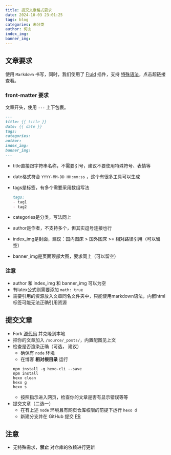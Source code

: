 ```yaml
---
title: 提交文章格式要求
date: 2024-10-03 23:01:25
tags: blog
categories: 未分类
author: 何山
index_img:
banner_img:
---
```


## 文章要求

使用 `Markdown` 书写，同时，我们使用了 [Fluid](https://github.com/fluid-dev/hexo-theme-fluid) 插件，支持 [特殊语法](https://fluid-dev.github.io/hexo-fluid-docs/guide/#tag-%E6%8F%92%E4%BB%B6)，点击超链接查看。

### front-matter 要求

文章开头，使用 `---` 上下包裹。

```markdown
---
title: {{ title }}
date: {{ date }}
tags:
categories: 
author: 
index_img: 
banner_img: 
---
```

- title直接跟字符串名称，不需要引号，建议不要使用特殊符号、表情等

- date格式符合 `YYYY-MM-DD HH:mm:ss` ，这个有很多工具可以生成

- tags是标签，有多个需要采用数组写法

  ```markdown
  tags:
  - tag1
  - tag2
  ```

- categories是分类，写法同上

- author是作者，不支持多个，但其实逗号连接也行

- index_img是封面，建议：国内图床 > 国外图床 >= 相对路径引用（可以留空）

- banner_img是页面顶部大图，要求同上（可以留空）

### 注意

- author 和 index_img 和 banner_img 可以为空
- 有latex公式则需要添加 `math: true`
- 需要引用的资源放入文章同名文件夹中，只能使用markdown语法，内嵌html标签可能无法正确引用资源

## 提交文章

- Fork [源代码](https://github.com/harkerhand/ippclub-web-source) 并克隆到本地
- 把你的文章加入 `/source/_posts/`，内置配图见上文
- 检查是否渲染正确（可选， 建议）
  - 确保有 `node` 环境
  - 在博客 **相对根目录** 运行
  ```
  npm install -g hexo-cli --save
  npm install
  hexo clean
  hexo g
  hexo s
  ```
  - 按照指示进入网页，检查你的文章是否有显示错误等等
- 提交文章（二选一）
  - 在有上述 `node` 环境且有网页仓库权限的前提下运行 `hexo d` 
  - 新建分支并在 GitHub 提交 [PR](https://github.com/harkerhand/ippclub-web-source/pulls)

## 注意
- 无特殊需求，**禁止** 对仓库的依赖进行更新